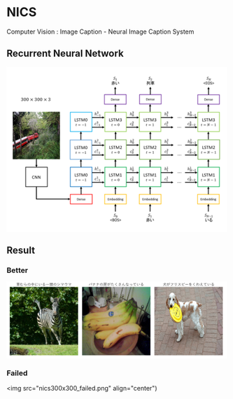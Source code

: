 # NICS

Computer Vision : Image Caption - Neural Image Caption System

## Recurrent Neural Network

<img src="nics.png" align="center">

## Result

### Better

<img src="nics300x300_better.png" align="center">

### Failed

<img src="nics300x300_failed.png" align="center")
